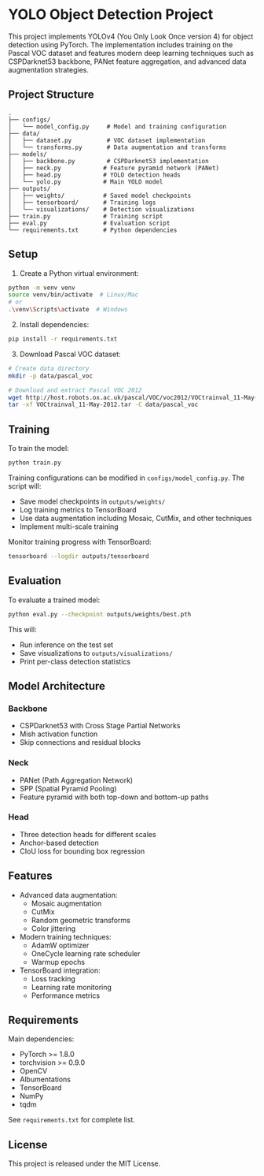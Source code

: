 # YOLO Object Detection Project

This project implements YOLOv4 (You Only Look Once version 4) for object detection using PyTorch. The implementation includes training on the Pascal VOC dataset and features modern deep learning techniques such as CSPDarknet53 backbone, PANet feature aggregation, and advanced data augmentation strategies.

## Project Structure
```
.
├── configs/
│   └── model_config.py     # Model and training configuration
├── data/
│   ├── dataset.py          # VOC dataset implementation
│   └── transforms.py       # Data augmentation and transforms
├── models/
│   ├── backbone.py         # CSPDarknet53 implementation
│   ├── neck.py            # Feature pyramid network (PANet)
│   ├── head.py            # YOLO detection heads
│   └── yolo.py            # Main YOLO model
├── outputs/
│   ├── weights/           # Saved model checkpoints
│   ├── tensorboard/       # Training logs
│   └── visualizations/    # Detection visualizations
├── train.py               # Training script
├── eval.py                # Evaluation script
└── requirements.txt       # Python dependencies
```

## Setup

1. Create a Python virtual environment:
```bash
python -m venv venv
source venv/bin/activate  # Linux/Mac
# or
.\venv\Scripts\activate  # Windows
```

2. Install dependencies:
```bash
pip install -r requirements.txt
```

3. Download Pascal VOC dataset:
```bash
# Create data directory
mkdir -p data/pascal_voc

# Download and extract Pascal VOC 2012
wget http://host.robots.ox.ac.uk/pascal/VOC/voc2012/VOCtrainval_11-May-2012.tar
tar -xf VOCtrainval_11-May-2012.tar -C data/pascal_voc
```

## Training

To train the model:

```bash
python train.py
```

Training configurations can be modified in `configs/model_config.py`. The script will:
- Save model checkpoints in `outputs/weights/`
- Log training metrics to TensorBoard
- Use data augmentation including Mosaic, CutMix, and other techniques
- Implement multi-scale training

Monitor training progress with TensorBoard:
```bash
tensorboard --logdir outputs/tensorboard
```

## Evaluation

To evaluate a trained model:

```bash
python eval.py --checkpoint outputs/weights/best.pth
```

This will:
- Run inference on the test set
- Save visualizations to `outputs/visualizations/`
- Print per-class detection statistics

## Model Architecture

### Backbone
- CSPDarknet53 with Cross Stage Partial Networks
- Mish activation function
- Skip connections and residual blocks

### Neck
- PANet (Path Aggregation Network)
- SPP (Spatial Pyramid Pooling)
- Feature pyramid with both top-down and bottom-up paths

### Head
- Three detection heads for different scales
- Anchor-based detection
- CIoU loss for bounding box regression

## Features

- Advanced data augmentation:
  - Mosaic augmentation
  - CutMix
  - Random geometric transforms
  - Color jittering
- Modern training techniques:
  - AdamW optimizer
  - OneCycle learning rate scheduler
  - Warmup epochs
- TensorBoard integration:
  - Loss tracking
  - Learning rate monitoring
  - Performance metrics

## Requirements

Main dependencies:
- PyTorch >= 1.8.0
- torchvision >= 0.9.0
- OpenCV
- Albumentations
- TensorBoard
- NumPy
- tqdm

See `requirements.txt` for complete list.

## License

This project is released under the MIT License.
